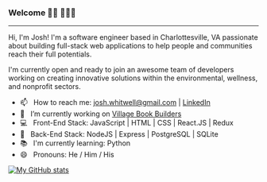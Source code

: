 ### Welcome 👋🏼 🧑🏼‍💻
_______________________________________________________________________________________________________________________

Hi, I'm Josh! I'm a software engineer based in Charlottesville, VA passionate about building full-stack web applications to help people and communities reach their full potentials. 

I'm currently open and ready to join an awesome team of developers working on creating innovative solutions within the environmental, wellness, and nonprofit sectors.

- 📫 &nbsp; How to reach me: josh.whitwell@gmail.com | [LinkedIn](https://www.linkedin.com/in/joshuawhitwell/)
- 🔭 &nbsp; I’m currently working on [Village Book Builders](https://github.com/Lambda-School-Labs/village-book-builders-fe-b)
- 💻 &nbsp; Front-End Stack: JavaScript | HTML | CSS | React.JS | Redux
- 📡 &nbsp; Back-End Stack: NodeJS | Express | PostgreSQL | SQLite
- 📚 &nbsp; I'm currently learning: Python 
- 😄 &nbsp; Pronouns: He / Him / His

[![My GitHub stats](https://github-readme-stats.vercel.app/api?username=joshwhitwell&hide=stars,issues)](https://github.com/anuraghazra/github-readme-stats)
